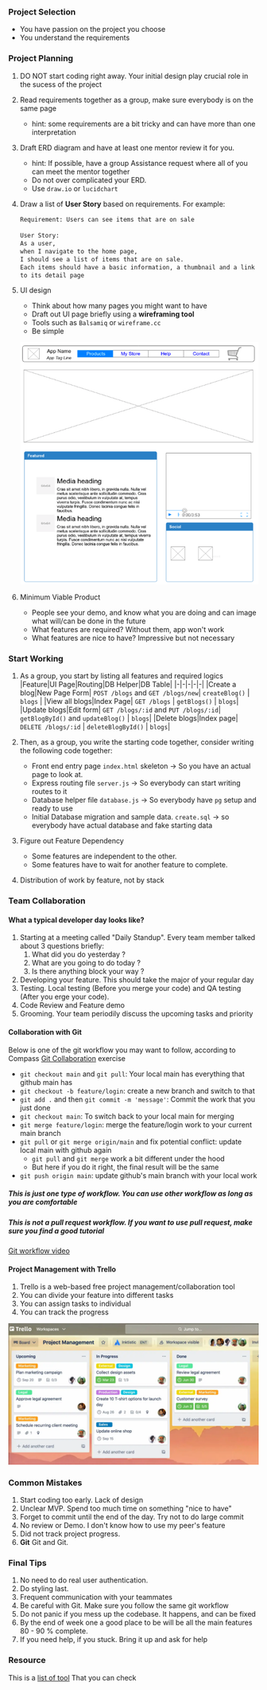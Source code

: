 ### Project Selection
- You have passion on the project you choose
- You understand the requirements

### Project Planning
1. DO NOT start coding right away. Your initial design play crucial role in the sucess of the project
2. Read requirements together as a group, make sure everybody is on the same page
    * hint: some requirements are a bit tricky and can have more than one interpretation
3. Draft ERD diagram and have at least one mentor review it for you.
    * hint: If possible, have a group Assistance request where all of you can meet the mentor together
    * Do not over complicated your ERD. 
    * Use `draw.io` or `lucidchart`
4. Draw a list of **User Story** based on requirements. For example:

    ```
    Requirement: Users can see items that are on sale

    User Story: 
    As a user, 
    when I navigate to the home page, 
    I should see a list of items that are on sale.
    Each items should have a basic information, a thumbnail and a link to its detail page
    ```

5. UI design
    * Think about how many pages you might want to have
    * Draft out UI page briefly using a **wireframing tool**
    * Tools such as `Balsamiq` or `wireframe.cc`
    * Be simple

    ![wire_frame](./images/wire_frame.png)

6. Minimum Viable Product
    * People see your demo, and know what you are doing and can image what will/can be done in the future
    * What features are required? Without them, app won't work
    * What features are nice to have? Impressive but not necessary

### Start Working
1. As a group, you start by listing all features and required logics
  |Feature|UI Page|Routing|DB Helper|DB Table|
  |-|-|-|-|-|
  |Create a blog|New Page Form| `POST /blogs` and `GET /blogs/new`| `createBlog()` | `blogs` |
  |View all blogs|Index Page| `GET /blogs` | `getBlogs()` | `blogs`|
  |Update blogs|Edit form| `GET /blogs/:id` and `PUT /blogs/:id`| `getBlogById()` and `updateBlog()` | `blogs`|
  |Delete blogs|Index page| `DELETE /blogs/:id` | `deleteBlogById()` | `blogs`|

2. Then, as a group, you write the starting code together, consider writing the following code together:
    * Front end entry page `index.html` skeleton -> So you have an actual page to look at.
    * Express routing file `server.js` -> So everybody can start writing routes to it
    * Database helper file `database.js` -> So everybody have `pg` setup and ready to use
    * Initial Database migration and sample data. `create.sql` -> so everybody have actual database and fake starting data

3. Figure out Feature Dependency
    * Some features are independent to the other.
    * Some features have to wait for another feature to complete. 

4. Distribution of work by feature, not by stack

### Team Collaboration
#### What a typical developer day looks like?
1. Starting at a meeting called "Daily Standup". Every team member talked about 3 questions briefly:
    1. What did you do yesterday ?
    2. What are you going to do today ?
    3. Is there anything block your way ?
2. Developing your feature. This should take the major of your regular day
3. Testing. Local testing (Before you merge your code) and QA testing (After you erge your code).
4. Code Review and Feature demo
5. Grooming. Your team periodily discuss the upcoming tasks and priority

#### Collaboration with Git
Below is one of the git workflow you may want to follow, according to Compass [Git Collaboration](https://flex-web.compass.lighthouselabs.ca/workbooks/flex-m06w14/activities/1281?workbook=25) exercise
* `git checkout main` and `git pull`: Your local main has everything that github main has
* `git checkout -b feature/login`: create a new branch and switch to that
* `git add .` and then `git commit -m 'message'`: Commit the work that you just done
* `git checkout main`: To switch back to your local main for merging
* `git merge feature/login`: merge the feature/login work to your current main branch
* `git pull` or `git merge origin/main` and fix potential conflict: update local main with github again
    - `git pull` and `git merge` work a bit different under the hood
    - But here if you do it right, the final result will be the same
* `git push origin main`: update github's main branch with your local work

##### This is just one type of workflow. You can use other workflow as long as you are comfortable
##### This is not a pull request workflow. If you want to use pull request, make sure you find a good tutorial
[Git workflow video](https://vimeo.com/721957400/1f350619f7)

#### Project Management with Trello
1. Trello is a web-based free project management/collaboration tool
2. You can divide your feature into different tasks
3. You can assign tasks to individual
4. You can track the progress

![trello](./images/trello.webp)

### Common Mistakes
1. Start coding too early. Lack of design
2. Unclear MVP. Spend too much time on something "nice to have"
3. Forget to commit until the end of the day. Try not to do large commit
4. No review or Demo. I don't know how to use my peer's feature
5. Did not track project progress.
6. **Git** Git and Git. 

### Final Tips
1. No need to do real user authentication. 
2. Do styling last. 
3. Frequent communication with your teammates
4. Be careful with Git. Make sure you follow the same git workflow
5. Do not panic if you mess up the codebase. It happens, and can be fixed
6. By the end of week one a good place to be will be all the main features 80 - 90 % complete.
7. If you need help, if you stuck. Bring it up and ask for help

### Resource
This is a [list of tool](https://gist.github.com/DominicTremblay/b8e0acc66c45f412abe4d92b7268b3cd) That you can check
